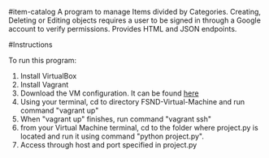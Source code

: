 #item-catalog
A program to manage Items divided by Categories. Creating, Deleting or Editing objects requires a user to be signed in through a Google account to verify permissions. Provides HTML and JSON endpoints.

#Instructions

To run this program:

1. Install VirtualBox
2. Install Vagrant
3. Download the VM configuration. It can be found [here](https://d17h27t6h515a5.cloudfront.net/topher/2016/December/58488015_fsnd-virtual-machine/fsnd-virtual-machine.zip)
4. Using your terminal, cd to directory FSND-Virtual-Machine and run command "vagrant up"
5. When "vagrant up" finishes, run command "vagrant ssh"
6. from your Virtual Machine terminal, cd to the folder where project.py is located and run it using command "python project.py".
7. Access through host and port specified in project.py
